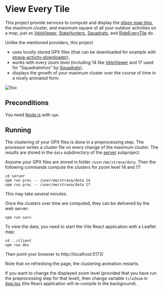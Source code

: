 # View Every Tile
This project provide services to compute and display the [slippy map tiles](https://wiki.openstreetmap.org/wiki/Slippy_map_tilenames),
the maximum cluster, and maximum square of all your outdoor activities on a map, just as
[VeloViewer](https://veloviewer.com/explorer), [StatsHunters](https://www.statshunters.com),
[Squadrats](https://squadrats.com/activities), and [RideEveryTile](https://rideeverytile.com) do.

Unlike the mentioned providers, this project
* uses locally stored GPX files (that can be downloaded for example with [strava-activity-downloader](https://github.com/mouton0815/strava-activity-downloader)),
* works with every zoom level (including 14 like [VeloViewer](https://veloviewer.com/explorer) and 17 used for "Squadratinhos" by [Squadrats](https://squadrats.com/activities)),
* displays the growth of your maximum cluster over the course of time in a nicely animated form.

![foo](screenshot.gif)

## Preconditions
You need [Node.js](https://docs.npmjs.com/downloading-and-installing-node-js-and-npm) with `npm`.

## Running
The clustering of your GPX files is done in a preprocessing step. 
The processor writes a cluster file on every change of the maximum cluster.
The results are stored in the `data` subdirectory of the [server](./server) subproject.

Assume your GPX files are stored in folder `/user/me/strava/data`.
Then the following commands compute the clusters for zoom level 14 and 17:

```shell
cd server
npm run proc -- /user/me/strava/data 14
npm run proc -- /user/me/strava/data 17
```
This may take several minutes.

Once the clusters over time are computed, they can be delivered by the web server:

```shell
npm run serv
```

To view the data, you need to start the Vite React application with a Leaflet map:
```shell
cd ../client
npm run dev
```
Then point your browser to http://localhost:5173/

Note that on refreshing the page, the clustering animation restarts.

If you want to change the displayed zoom level (provided that you have run the preprocessing step for that level),
then change variable `tileZoom` in [App.tsx](./client/src/App.tsx) (the React application will re-compile in the background).